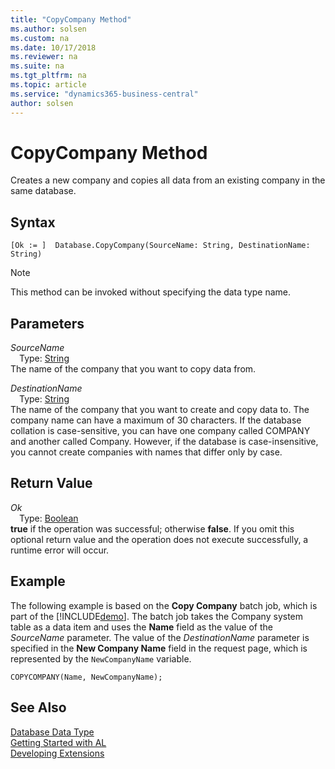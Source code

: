```yaml
---
title: "CopyCompany Method"
ms.author: solsen
ms.custom: na
ms.date: 10/17/2018
ms.reviewer: na
ms.suite: na
ms.tgt_pltfrm: na
ms.topic: article
ms.service: "dynamics365-business-central"
author: solsen
---
```

[//]: # (START>DO_NOT_EDIT)
[//]: # (IMPORTANT:Do not edit any of the content between here and the END>DO_NOT_EDIT.)
[//]: # (Any modifications should be made in the .xml files in the ModernDev repo.)
# CopyCompany Method
Creates a new company and copies all data from an existing company in the same database.

## Syntax
```
[Ok := ]  Database.CopyCompany(SourceName: String, DestinationName: String)
```
> [!NOTE]  
> This method can be invoked without specifying the data type name.  
## Parameters
*SourceName*  
&emsp;Type: [String](../string/string-data-type.md)  
The name of the company that you want to copy data from.
        
*DestinationName*  
&emsp;Type: [String](../string/string-data-type.md)  
The name of the company that you want to create and copy data to. The company name can have a maximum of 30 characters. If the database collation is case-sensitive, you can have one company called COMPANY and another called Company. However, if the database is case-insensitive, you cannot create companies with names that differ only by case.  


## Return Value
*Ok*  
&emsp;Type: [Boolean](../boolean/boolean-data-type.md)  
**true** if the operation was successful; otherwise **false**.  If you omit this optional return value and the operation does not execute successfully, a runtime error will occur.    


[//]: # (IMPORTANT: END>DO_NOT_EDIT)


## Example  
 The following example is based on the **Copy Company** batch job, which is part of the [!INCLUDE[demo](../includes/demo_md.md)]. The batch job takes the Company system table as a data item and uses the **Name** field as the value of the *SourceName* parameter. The value of the *DestinationName* parameter is specified in the **New Company Name** field in the request page, which is represented by the `NewCompanyName` variable.  

```  
COPYCOMPANY(Name, NewCompanyName);  
```  

## See Also
[Database Data Type](database-data-type.md)  
[Getting Started with AL](../../devenv-get-started.md)  
[Developing Extensions](../../devenv-dev-overview.md)